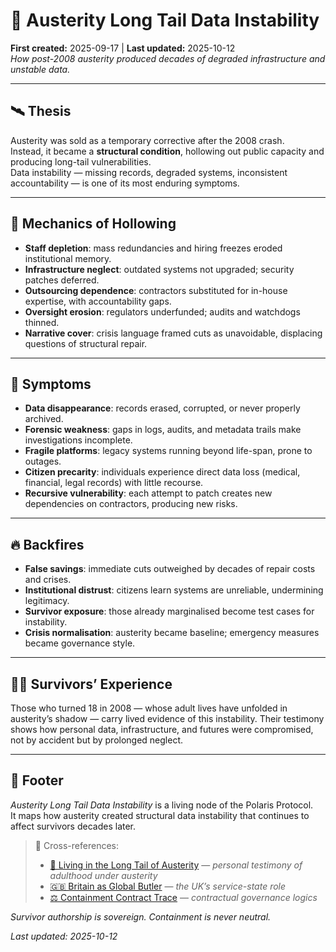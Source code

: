# 🪫 Austerity Long Tail Data Instability  
**First created:** 2025-09-17 | **Last updated:** 2025-10-12  
*How post-2008 austerity produced decades of degraded infrastructure and unstable data.*  

---

## 🛰️ Thesis  
Austerity was sold as a temporary corrective after the 2008 crash.  
Instead, it became a **structural condition**, hollowing out public capacity and producing long-tail vulnerabilities.  
Data instability — missing records, degraded systems, inconsistent accountability — is one of its most enduring symptoms.  

---

## 🧨 Mechanics of Hollowing  

- **Staff depletion**: mass redundancies and hiring freezes eroded institutional memory.  
- **Infrastructure neglect**: outdated systems not upgraded; security patches deferred.  
- **Outsourcing dependence**: contractors substituted for in-house expertise, with accountability gaps.  
- **Oversight erosion**: regulators underfunded; audits and watchdogs thinned.  
- **Narrative cover**: crisis language framed cuts as unavoidable, displacing questions of structural repair.  

---

## 🪼 Symptoms  

- **Data disappearance**: records erased, corrupted, or never properly archived.  
- **Forensic weakness**: gaps in logs, audits, and metadata trails make investigations incomplete.  
- **Fragile platforms**: legacy systems running beyond life-span, prone to outages.  
- **Citizen precarity**: individuals experience direct data loss (medical, financial, legal records) with little recourse.  
- **Recursive vulnerability**: each attempt to patch creates new dependencies on contractors, producing new risks.  

---

## 🔥 Backfires  

- **False savings**: immediate cuts outweighed by decades of repair costs and crises.  
- **Institutional distrust**: citizens learn systems are unreliable, undermining legitimacy.  
- **Survivor exposure**: those already marginalised become test cases for instability.  
- **Crisis normalisation**: austerity became baseline; emergency measures became governance style.  

---

## 🐦‍🔥 Survivors’ Experience  

Those who turned 18 in 2008 — whose adult lives have unfolded in austerity’s shadow — carry lived evidence of this instability. Their testimony shows how personal data, infrastructure, and futures were compromised, not by accident but by prolonged neglect.  

---

## 🏮 Footer  

*Austerity Long Tail Data Instability* is a living node of the Polaris Protocol.  
It maps how austerity created structural data instability that continues to affect survivors decades later.  

> 📡 Cross-references:
> 
> - [💌 Living in the Long Tail of Austerity](../../../Polaris_Nest/✨_Letters_to_Stars/💌_living_in_the_long_tail_of_austerity.md) — *personal testimony of adulthood under austerity*  
> - [🇬🇧 Britain as Global Butler](../🕸️_World_Webs/🇬🇧_britain_as_global_butler.md) — *the UK’s service-state role*  
> - [⚖️ Containment Contract Trace](./⚖️_containment_contract_trace.md) — *contractual governance logics*  

*Survivor authorship is sovereign. Containment is never neutral.*  

_Last updated: 2025-10-12_
